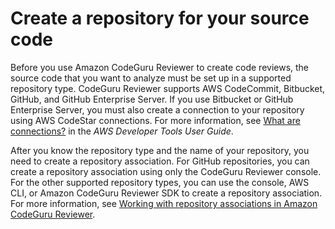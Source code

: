 # Create a repository for your source code<a name="get-set-up-setup-repository"></a>

Before you use Amazon CodeGuru Reviewer to create code reviews, the source code that you want to analyze must be set up in a supported repository type\. CodeGuru Reviewer supports AWS CodeCommit, Bitbucket, GitHub, and GitHub Enterprise Server\. If you use Bitbucket or GitHub Enterprise Server, you must also create a connection to your repository using AWS CodeStar connections\. For more information, see [What are connections?](https://docs.aws.amazon.com/dtconsole/latest/userguide/welcome-connections.html) in the *AWS Developer Tools User Guide*\. 

After you know the repository type and the name of your repository, you need to create a repository association\. For GitHub repositories, you can create a repository association using only the CodeGuru Reviewer console\. For the other supported repository types, you can use the console, AWS CLI, or Amazon CodeGuru Reviewer SDK to create a repository association\. For more information, see [Working with repository associations in Amazon CodeGuru Reviewer](working-with-repositories.md)\. 